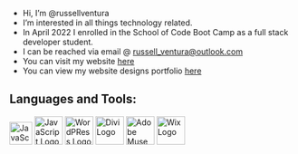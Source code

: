 - Hi, I’m @russellventura
- I’m interested in all things technology related.
- In April 2022 I enrolled in the School of Code Boot Camp as a full stack developer student. 
- I can be reached via email @ russell_ventura@outlook.com 
- You can visit my website <a href="https://russellventura.co.uk" target="_blank">here</a>
- You can view my website designs portfolio <a href="https://rvdms-pf.demonstration.website" target="_blank">here</a>

<!---
russellventura/russellventura is a ✨ special ✨ repository because its `README.md` (this file) appears on your GitHub profile.
You can click the Preview link to take a look at your changes.
--->
<h2>Languages and Tools:</H2>
<div>
<img src="https://www.w3.org/html/logo/downloads/HTML5_Logo_64.png" alt="JavaScript Logo" width="40" height="40">
<img src="https://www.kindpng.com/picc/m/171-1718046_javascript-programming-language-logo-hd-png-download.png" alt="JavaScript Logo" width="50" height="50">
  
<img src="https://russellventura.co.uk/wp-content/uploads/2017/03/wordpress.png" alt="WordPRess Logo" width="50" height="50">
<img src="https://russellventura.co.uk/wp-content/uploads/2019/12/Divi4.png" alt="Divi Logo" width="50" height="50">
  
<img src="https://russellventura.co.uk/wp-content/uploads/2019/12/adobe-muse-logo-png-6.png" alt="Adobe Muse" width="50" height="50">
<img src="https://russellventura.co.uk/wp-content/uploads/2017/03/wix-icon.png" alt="Wix Logo" width="50" height="50">
  
  
</div>
